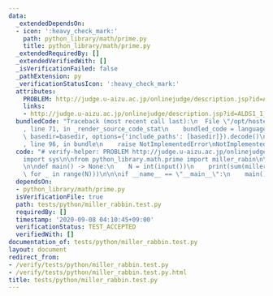 ```yaml
---
data:
  _extendedDependsOn:
  - icon: ':heavy_check_mark:'
    path: python_library/math/prime.py
    title: python_library/math/prime.py
  _extendedRequiredBy: []
  _extendedVerifiedWith: []
  _isVerificationFailed: false
  _pathExtension: py
  _verificationStatusIcon: ':heavy_check_mark:'
  attributes:
    PROBLEM: http://judge.u-aizu.ac.jp/onlinejudge/description.jsp?id=ALDS1_1_C
    links:
    - http://judge.u-aizu.ac.jp/onlinejudge/description.jsp?id=ALDS1_1_C
  bundledCode: "Traceback (most recent call last):\n  File \"/opt/hostedtoolcache/Python/3.9.1/x64/lib/python3.9/site-packages/onlinejudge_verify/documentation/build.py\"\
    , line 71, in _render_source_code_stat\n    bundled_code = language.bundle(stat.path,\
    \ basedir=basedir, options={'include_paths': [basedir]}).decode()\n  File \"/opt/hostedtoolcache/Python/3.9.1/x64/lib/python3.9/site-packages/onlinejudge_verify/languages/python.py\"\
    , line 96, in bundle\n    raise NotImplementedError\nNotImplementedError\n"
  code: "# verify-helper: PROBLEM http://judge.u-aizu.ac.jp/onlinejudge/description.jsp?id=ALDS1_1_C\n\
    import sys\n\nfrom python_library.math.prime import miller_rabin\n\ninput = sys.stdin.buffer.readline\n\
    \n\ndef main() -> None:\n    N = int(input())\n    print(sum(miller_rabin(int(input()))\
    \ for _ in range(N)))\n\n\nif __name__ == \"__main__\":\n    main()\n"
  dependsOn:
  - python_library/math/prime.py
  isVerificationFile: true
  path: tests/python/miller_rabbin.test.py
  requiredBy: []
  timestamp: '2020-09-08 04:10:45+09:00'
  verificationStatus: TEST_ACCEPTED
  verifiedWith: []
documentation_of: tests/python/miller_rabbin.test.py
layout: document
redirect_from:
- /verify/tests/python/miller_rabbin.test.py
- /verify/tests/python/miller_rabbin.test.py.html
title: tests/python/miller_rabbin.test.py
---
```


